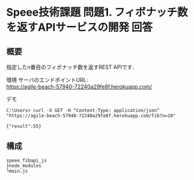 # Speee技術課題 問題1. フィボナッチ数を返すAPIサービスの開発 回答

## 概要
指定したn番目のフィボナッチ数を返すREST APIです．

環境
サーバのエンドポイントURL:\
https://agile-beach-57940-72240a29fe8f.herokuapp.com/

デモ
```
C:\Users> curl -X GET -H "Content-Type: application/json" "https://agile-beach-57940-72240a29fe8f.herokuapp.com/fib?n=10"

{"result":55}
```

## 構成
```
speee_fibapi_js
├node_modules
└main.js
```

